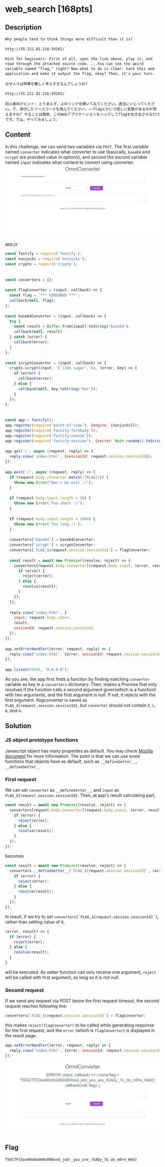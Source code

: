 # web_search [168pts]

## Description

```
Why people tend to think things more difficult than it is?

http://35.221.81.216:59101/

Hint for beginners: First of all, open the link above, play it, and read through the attached source code. ...You can see the weird variable named "flag," right? Now what to do is clear: hack this web application and make it output the flag, okay? Then, it's your turn.

なぜ人々は物事を難しく考えすぎるんでしょうね?

http://35.221.81.216:59101/

初心者向けヒント: とりあえず、上のリンクを開いてみてください。適当にいじってください。で、添付したソースコードを読んでください。⋯⋯flagとかいう怪しい変数があるのが見えますね? やることは簡単、このWebアプリケーションをハックしてflagを吐き出させるだけです。では、やってみましょう。
```

## Content

In this challenge, we can send two variables via `POST`.
The first variable named `converter` indicates what converter to use (basically, `base64` and `scrypt` are provided value in options), and second the second variable named `input` indicates what content to convert using converter.
![main page](https://github.com/sumango3/ctf/blob/master/2020-TSG-CTF/Images/Beginner's_Web_main.PNG)

app.js
```JavaScript
const fastify = require('fastify');
const nunjucks = require('nunjucks');
const crypto = require('crypto');


const converters = {};

const flagConverter = (input, callback) => {
  const flag = '*** CENSORED ***';
  callback(null, flag);
};

const base64Converter = (input, callback) => {
  try {
    const result = Buffer.from(input).toString('base64');
    callback(null, result)
  } catch (error) {
    callback(error);
  }
};

const scryptConverter = (input, callback) => {
  crypto.scrypt(input, 'I like sugar', 64, (error, key) => {
    if (error) {
      callback(error);
    } else {
      callback(null, key.toString('hex'));
    }
  });
};


const app = fastify();
app.register(require('point-of-view'), {engine: {nunjucks}});
app.register(require('fastify-formbody'));
app.register(require('fastify-cookie'));
app.register(require('fastify-session'), {secret: Math.random().toString(2), cookie: {secure: false}});

app.get('/', async (request, reply) => {
  reply.view('index.html', {sessionId: request.session.sessionId});
});

app.post('/', async (request, reply) => {
  if (request.body.converter.match(/[FLAG]/)) {
    throw new Error("Don't be evil :)");
  }

  if (request.body.input.length < 20) {
    throw new Error('Too short :(');
  }

  if (request.body.input.length > 1000) {
    throw new Error('Too long :(');
  }

  converters['base64'] = base64Converter;
  converters['scrypt'] = scryptConverter;
  converters[`FLAG_${request.session.sessionId}`] = flagConverter;

  const result = await new Promise((resolve, reject) => {
    converters[request.body.converter](request.body.input, (error, result) => {
      if (error) {
        reject(error);
      } else {
        resolve(result);
      }
    });
  });

  reply.view('index.html', {
    input: request.body.input,
    result,
    sessionId: request.session.sessionId,
  });
});

app.setErrorHandler((error, request, reply) => {
  reply.view('index.html', {error, sessionId: request.session.sessionId});
});

app.listen(59101, '0.0.0.0');
```

As you see, the app first finds a function by finding matching `converter` variable as key in a `converters` dictionary.
Then, makes a Promise that only resolves if the function calls a second argument given(which is a function) with two arguments, and the first argument is null.
If not, it rejects with the first argument.
flagconverter is saved as `FLAG_${request.session.sessionId}`, but `converter` should not contain `F`, `L`, `A`, and `G`.

## Solution

### JS object prototype functions

Javascript object has many properties as default.
You may check [Mozilla document](https://developer.mozilla.org/en-US/docs/Web/JavaScript/Reference/Global_Objects/Object) for more information.
The point is that we can use some functions that objects have as default, such as `__defineGetter__`, `__defineSetter__`

### First request

We can set `converter` as `__defineSetter__`, and `input` as `FLAG_${request.session.sessionId}`.
Then, at app's result calculating part, 
```JavaScript
const result = await new Promise((resolve, reject) => {
  converters[request.body.converter](request.body.input, (error, result) => {
    if (error) {
      reject(error);
    } else {
      resolve(result);
    }
  });
});
```
becomes
```JavaScript
const result = await new Promise((resolve, reject) => {
  converters.__defineSetter__(`FLAG_${request.session.sessionId}`, (error, result) => {
    if (error) {
      reject(error);
    } else {
      resolve(result);
    }
  });
});
```
In result, if we try to set ``converters[`FLAG_${request.session.sessionId}`]``, rather than setting value of it,
```JavaScript
(error, result) => {
  if (error) {
    reject(error);
  } else {
    resolve(result);
  }
}
```
will be executed. As setter function can only receive one argument, `reject` will be called with first argument, as long as it is not null.

### Second request

If we send any request via POST beore the first request timeout, the second request reaches following line:
```JavaScript
converters[`FLAG_${request.session.sessionId}`] = flagConverter;
```
this makes `reject(flagConverter)` to be called while generating response for the first request, and the `error` (which is `flagConverter`) is displayed in the result page.
```JavaScript
app.setErrorHandler((error, request, reply) => {
  reply.view('index.html', {error, sessionId: request.session.sessionId});
});
```
![response of the first request](https://github.com/sumango3/ctf/blob/master/2020-TSG-CTF/Images/Beginner's_Web_flag.PNG)

## Flag

    TSGCTF{Goo00o0o000o000ood_job!_you_are_rEADy_7o_do_m0re_Web}